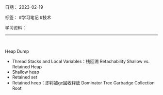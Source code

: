 日期： 2023-02-19

标签： #学习笔记 #技术

学习资料： 


---
<br>

Heap Dump
- Thread Stacks and Local Variables：栈回溯
Retachability
Shallow vs. Retained Heap
- Shallow heap
- Retained set
- Retained heep：即将被gc回收释放
Dominator Tree
Garbadge Collection Root